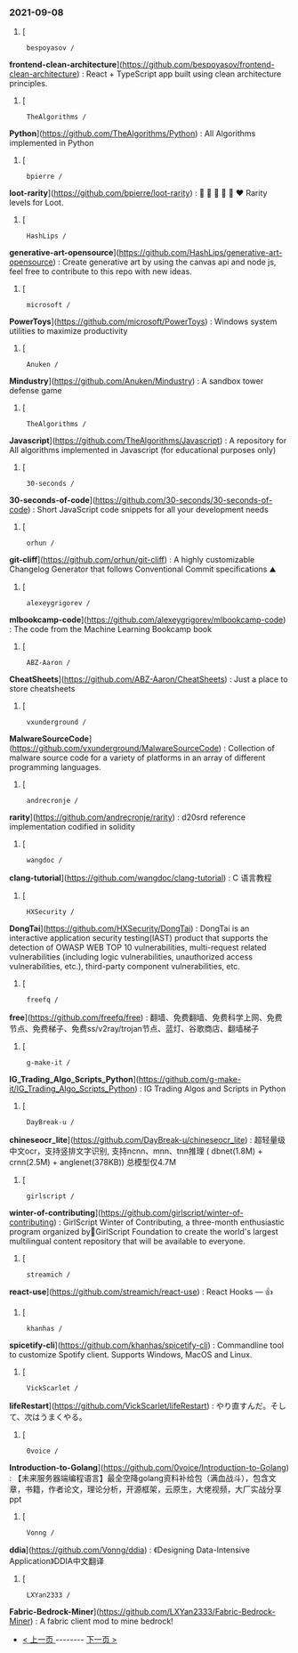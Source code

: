 ### 2021-09-08 
1. [
    

        bespoyasov /
**frontend-clean-architecture**](https://github.com/bespoyasov/frontend-clean-architecture) : React + TypeScript app built using clean architecture principles.
1. [
    

        TheAlgorithms /
**Python**](https://github.com/TheAlgorithms/Python) : All Algorithms implemented in Python
1. [
    

        bpierre /
**loot-rarity**](https://github.com/bpierre/loot-rarity) : 🤍 💚 💙 💜 🧡 ❤️ Rarity levels for Loot.
1. [
    

        HashLips /
**generative-art-opensource**](https://github.com/HashLips/generative-art-opensource) : Create generative art by using the canvas api and node js, feel free to contribute to this repo with new ideas.
1. [
    

        microsoft /
**PowerToys**](https://github.com/microsoft/PowerToys) : Windows system utilities to maximize productivity
1. [
    

        Anuken /
**Mindustry**](https://github.com/Anuken/Mindustry) : A sandbox tower defense game
1. [
    

        TheAlgorithms /
**Javascript**](https://github.com/TheAlgorithms/Javascript) : A repository for All algorithms implemented in Javascript (for educational purposes only)
1. [
    

        30-seconds /
**30-seconds-of-code**](https://github.com/30-seconds/30-seconds-of-code) : Short JavaScript code snippets for all your development needs
1. [
    

        orhun /
**git-cliff**](https://github.com/orhun/git-cliff) : A highly customizable Changelog Generator that follows Conventional Commit specifications ⛰️
1. [
    

        alexeygrigorev /
**mlbookcamp-code**](https://github.com/alexeygrigorev/mlbookcamp-code) : The code from the Machine Learning Bookcamp book
1. [
    

        ABZ-Aaron /
**CheatSheets**](https://github.com/ABZ-Aaron/CheatSheets) : Just a place to store cheatsheets
1. [
    

        vxunderground /
**MalwareSourceCode**](https://github.com/vxunderground/MalwareSourceCode) : Collection of malware source code for a variety of platforms in an array of different programming languages.
1. [
    

        andrecronje /
**rarity**](https://github.com/andrecronje/rarity) : d20srd reference implementation codified in solidity
1. [
    

        wangdoc /
**clang-tutorial**](https://github.com/wangdoc/clang-tutorial) : C 语言教程
1. [
    

        HXSecurity /
**DongTai**](https://github.com/HXSecurity/DongTai) : DongTai is an interactive application security testing(IAST) product that supports the detection of OWASP WEB TOP 10 vulnerabilities, multi-request related vulnerabilities (including logic vulnerabilities, unauthorized access vulnerabilities, etc.), third-party component vulnerabilities, etc.
1. [
    

        freefq /
**free**](https://github.com/freefq/free) : 翻墙、免费翻墙、免费科学上网、免费节点、免费梯子、免费ss/v2ray/trojan节点、蓝灯、谷歌商店、翻墙梯子
1. [
    

        g-make-it /
**IG_Trading_Algo_Scripts_Python**](https://github.com/g-make-it/IG_Trading_Algo_Scripts_Python) : IG Trading Algos and Scripts in Python
1. [
    

        DayBreak-u /
**chineseocr_lite**](https://github.com/DayBreak-u/chineseocr_lite) : 超轻量级中文ocr，支持竖排文字识别, 支持ncnn、mnn、tnn推理 ( dbnet(1.8M) + crnn(2.5M) + anglenet(378KB)) 总模型仅4.7M
1. [
    

        girlscript /
**winter-of-contributing**](https://github.com/girlscript/winter-of-contributing) : GirlScript Winter of Contributing, a three-month enthusiastic program organized by🧡GirlScript Foundation to create the world's largest multilingual content repository that will be available to everyone.
1. [
    

        streamich /
**react-use**](https://github.com/streamich/react-use) : React Hooks — 👍
1. [
    

        khanhas /
**spicetify-cli**](https://github.com/khanhas/spicetify-cli) : Commandline tool to customize Spotify client. Supports Windows, MacOS and Linux.
1. [
    

        VickScarlet /
**lifeRestart**](https://github.com/VickScarlet/lifeRestart) : やり直すんだ。そして、次はうまくやる。
1. [
    

        0voice /
**Introduction-to-Golang**](https://github.com/0voice/Introduction-to-Golang) : 【未来服务器端编程语言】最全空降golang资料补给包（满血战斗），包含文章，书籍，作者论文，理论分析，开源框架，云原生，大佬视频，大厂实战分享ppt
1. [
    

        Vonng /
**ddia**](https://github.com/Vonng/ddia) : 《Designing Data-Intensive Application》DDIA中文翻译
1. [
    

        LXYan2333 /
**Fabric-Bedrock-Miner**](https://github.com/LXYan2333/Fabric-Bedrock-Miner) : A fabric client mod to mine bedrock! 

- [ < 上一页 ](https://github.com/able8/github-trending-daily-record/blob/master/2021-09-07.md) -------- [ 下一页 > ](https://github.com/able8/github-trending-daily-record/blob/master/2021-09-09.md)